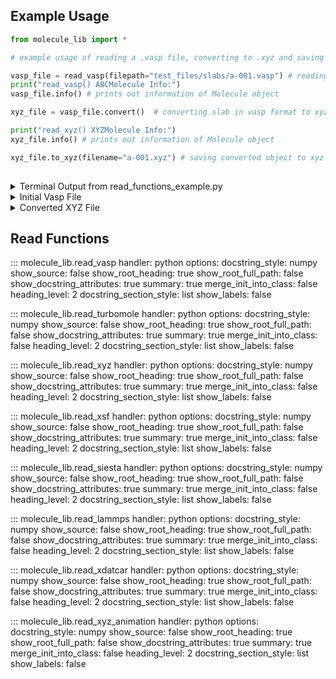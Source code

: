 ## Example Usage


``` py title="read_functions_example.py"
from molecule_lib import *

# example usage of reading a .vasp file, converting to .xyz and saving the .xyz file

vasp_file = read_vasp(filepath="test_files/slabs/a-001.vasp") # reading vasp slab
print("read_vasp() ABCMolecule Info:")
vasp_file.info() # prints out information of Molecule object

xyz_file = vasp_file.convert()  # converting slab in vasp format to xyz format

print("read_xyz() XYZMolecule Info:")
xyz_file.info() # prints out information of Molecule object

xyz_file.to_xyz(filename="a-001.xyz") # saving converted object to xyz file
          
```

<details>
<summary>Terminal Output from read_functions_example.py</summary>

```
read_vasp() ABCMolecule Info:
type: ABCMolecule
filetype: .vasp
total atoms: 96
species info: {'Al': '24', 'O': '48', 'H': '24'}
comment line: '3_OPT_cell (Generated by CrystalMaker X for Windows)'
lattice constant: 1.0
lattice matrix:
[8.7807035882, 0.1780459095, 3.7774054998]
[-1.0698364258, 0.1158044938, -9.5608328356]
[-0.9853331692, 23.1955056605, -0.2016342785]
positional: True

read_xyz() XYZMolecule Info:
type: XYZMolecule
filetype: .vasp
total atoms: 96
species info: {'Al': '24', 'O': '48', 'H': '24'}
comment line: '3_OPT_cell (Generated by CrystalMaker X for Windows)'
```
</details>

<details>
<summary>Initial Vasp File</summary>

```title="a-001.vasp"
3_OPT_cell (Generated by CrystalMaker X for Windows)
    1.0
       8.7807035882    0.1780459095    3.7774054998
      -1.0698364258    0.1158044938   -9.5608328356
      -0.9853331692   23.1955056605   -0.2016342785
 Al  O  H 
 24  48  24 
Direct
       0.4883770000    0.4991110000    0.4120980000
       0.4883770000    0.9991110000    0.4120980000
       0.9883770000    0.4991110000    0.4120980000
       0.9883770000    0.9991110000    0.4120980000
       0.4937535000    0.4900390000    0.5858550000
       0.4937535000    0.9900390000    0.5858550000
       0.9937535000    0.4900390000    0.5858550000
       0.9937535000    0.9900390000    0.5858550000
       0.3246275000    0.1543390000    0.6004500000
       0.3246275000    0.6543390000    0.6004500000
       0.8246275000    0.1543390000    0.6004500000
       0.8246275000    0.6543390000    0.6004500000
       0.3233475000    0.1606580000    0.4875070000
       0.3233475000    0.6606580000    0.4875070000
       0.8233475000    0.1606580000    0.4875070000
       0.8233475000    0.6606580000    0.4875070000
       0.1541040000    0.3308545000    0.3982010000
       0.1541040000    0.8308545000    0.3982010000
       0.6541040000    0.3308545000    0.3982010000
       0.6541040000    0.8308545000    0.3982010000
       0.1568155000    0.3269960000    0.5109870000
       0.1568155000    0.8269960000    0.5109870000
       0.6568155000    0.3269960000    0.5109870000
       0.6568155000    0.8269960000    0.5109870000
       0.4993540000    0.3291830000    0.4519950000
       0.4993540000    0.8291830000    0.4519950000
       0.9993540000    0.3291830000    0.4519950000
       0.9993540000    0.8291830000    0.4519950000
       0.1540070000    0.1732485000    0.4520950000
       0.1540070000    0.6732485000    0.4520950000
       0.6540070000    0.1732485000    0.4520950000
       0.6540070000    0.6732485000    0.4520950000
       0.3118170000    0.4852300000    0.4521950000
       0.3118170000    0.9852300000    0.4521950000
       0.8118170000    0.4852300000    0.4521950000
       0.8118170000    0.9852300000    0.4521950000
       0.4798760000    0.1573710000    0.5458360000
       0.4798760000    0.6573710000    0.5458360000
       0.9798760000    0.1573710000    0.5458360000
       0.9798760000    0.6573710000    0.5458360000
       0.3260795000    0.3148100000    0.5463350000
       0.3260795000    0.8148100000    0.5463350000
       0.8260795000    0.3148100000    0.5463350000
       0.8260795000    0.8148100000    0.5463350000
       0.1698015000    0.0035290000    0.5457890000
       0.1698015000    0.5035290000    0.5457890000
       0.6698015000    0.0035290000    0.5457890000
       0.6698015000    0.5035290000    0.5457890000
       0.1374020000    0.4910515000    0.3597130000
       0.1374020000    0.9910515000    0.3597130000
       0.6374020000    0.4910515000    0.3597130000
       0.6374020000    0.9910515000    0.3597130000
       0.4842285000    0.1648825000    0.3593080000
       0.4842285000    0.6648825000    0.3593080000
       0.9842285000    0.1648825000    0.3593080000
       0.9842285000    0.6648825000    0.3593080000
       0.3274385000    0.3526040000    0.3600150000
       0.3274385000    0.8526040000    0.3600150000
       0.8274385000    0.3526040000    0.3600150000
       0.8274385000    0.8526040000    0.3600150000
       0.3351940000    0.4891400000    0.6387780000
       0.3351940000    0.9891400000    0.6387780000
       0.8351940000    0.4891400000    0.6387780000
       0.8351940000    0.9891400000    0.6387780000
       0.4949070000    0.3255040000    0.6355830000
       0.4949070000    0.8255040000    0.6355830000
       0.9949070000    0.3255040000    0.6355830000
       0.9949070000    0.8255040000    0.6355830000
       0.1539585000    0.1412000000    0.6386320000
       0.1539585000    0.6412000000    0.6386320000
       0.6539585000    0.1412000000    0.6386320000
       0.6539585000    0.6412000000    0.6386320000
       0.2489850000    0.5742065000    0.3541710000
       0.2489850000    0.0742065000    0.3541710000
       0.7489850000    0.0742065000    0.3541710000
       0.7489850000    0.5742065000    0.3541710000
       0.0105670000    0.1420440000    0.3218080000
       0.0105670000    0.6420440000    0.3218080000
       0.5105670000    0.1420440000    0.3218080000
       0.5105670000    0.6420440000    0.3218080000
       0.3593145000    0.2727825000    0.3528190000
       0.3593145000    0.7727825000    0.3528190000
       0.8593145000    0.2727825000    0.3528190000
       0.8593145000    0.7727825000    0.3528190000
       0.3919260000    0.0214090000    0.6755300000
       0.3919260000    0.5214090000    0.6755300000
       0.8919260000    0.0214090000    0.6755300000
       0.8919260000    0.5214090000    0.6755300000
       0.0152975000    0.3539400000    0.6757480000
       0.0152975000    0.8539400000    0.6757480000
       0.5152975000    0.3539400000    0.6757480000
       0.5152975000    0.8539400000    0.6757480000
       0.1588230000    0.2458695000    0.6383440000
       0.1588230000    0.7458695000    0.6383440000
       0.6588230000    0.2458695000    0.6383440000
       0.6588230000    0.7458695000    0.6383440000
```
</details>

<details>
<summary>Converted XYZ File</summary>

```title="a-001.xyz"
96
3_OPT_cell (Generated by CrystalMaker X for Windows)
Al    1.741640    4.323477    8.312563
Al   -0.637363    8.504651    8.312563
Al    6.521840    4.323477    8.312563
Al    4.142837    8.504651    8.312563
Al    1.836206    4.310749   11.817471
Al   -0.542797    8.491923   11.817471
Al    6.616406    4.310749   11.817471
Al    4.237403    8.491923   11.817471
Al    1.816557    1.508812   12.111872
Al   -0.562446    5.689986   12.111872
Al    6.596757    1.508812   12.111872
Al    4.217754    5.689986   12.111872
Al    1.774254    1.520616    9.833662
Al   -0.604749    5.701790    9.833662
Al    6.554454    1.520616    9.833662
Al    4.175451    5.701790    9.833662
Al   -0.653578    2.911408    8.032242
Al   -3.032581    7.092582    8.032242
Al    4.126622    2.911408    8.032242
Al    1.747619    7.092582    8.032242
Al   -0.609296    2.920124   10.307285
Al   -2.988299    7.101298   10.307285
Al    4.170904    2.920124   10.307285
Al    1.791901    7.101298   10.307285
O     2.655103    2.916977    9.117338
O     0.276100    7.098151    9.117338
O     7.435303    2.916977    9.117338
O     5.056300    7.098151    9.117338
O     0.095385    1.613035    9.119355
O    -2.283618    5.794209    9.119355
O     4.875585    1.613035    9.119355
O     2.496582    5.794209    9.119355
O     0.119702    4.221969    9.121372
O    -2.259301    8.403143    9.121372
O     4.899902    4.221969    9.121372
O     2.520899    8.403143    9.121372
O     3.286368    1.514323   11.010235
O     0.907365    5.695497   11.010235
O     8.066568    1.514323   11.010235
O     5.687565    5.695497   11.010235
O     1.066917    2.831064   11.020301
O    -1.312086    7.012238   11.020301
O     5.847117    2.831064   11.020301
O     3.468114    7.012238   11.020301
O     1.053913    0.227825   11.009287
O    -1.325090    4.408999   11.009287
O     5.834113    0.227825   11.009287
O     3.455110    4.408999   11.009287
O    -1.575474    4.237047    7.255888
O    -3.954477    8.418221    7.255888
O     3.204726    4.237047    7.255888
O     0.825723    8.418221    7.255888
O     3.292240    1.509361    7.247718
O     0.913237    5.690535    7.247718
O     8.072440    1.509361    7.247718
O     5.693437    5.690535    7.247718
O     0.900085    3.079410    7.261979
O    -1.478918    7.260584    7.261979
O     5.680285    3.079410    7.261979
O     3.301282    7.260584    7.261979
O     0.324592    4.322461   12.884998
O    -2.054411    8.503635   12.884998
O     5.104792    4.322461   12.884998
O     2.725789    8.503635   12.884998
O     2.630093    2.952919   12.820551
O     0.251090    7.134093   12.820551
O     7.410293    2.952919   12.820551
O     5.031290    7.134093   12.820551
O     0.247408    1.412813   12.882053
O    -2.131595    5.593987   12.882053
O     5.027608    1.412813   12.882053
O     2.648605    5.593987   12.882053
H    -0.904348    4.930404    7.144098
H     1.474655    0.749230    7.144098
H     6.254855    0.749230    7.144098
H     3.875852    4.930404    7.144098
H    -1.127487    1.304752    6.491294
H    -3.506490    5.485926    6.491294
H     3.652713    1.304752    6.491294
H     1.273710    5.485926    6.491294
H     1.584624    2.409300    7.116827
H    -0.794379    6.590474    7.116827
H     6.364824    2.409300    7.116827
H     3.985821    6.590474    7.116827
H     3.092439    0.424486   13.626335
H     0.713436    4.605660   13.626335
H     7.872639    0.424486   13.626335
H     5.493636    4.605660   13.626335
H    -2.090464    3.205305   13.630732
H    -4.469467    7.386479   13.630732
H     2.689736    3.205305   13.630732
H     0.310733    7.386479   13.630732
H    -0.204103    2.287991   12.876244
H    -2.583106    6.469165   12.876244
H     4.576097    2.287991   12.876244
H     2.197094    6.469165   12.876244

```
</details>





## Read Functions

::: molecule_lib.read_vasp
    handler: python
    options:
        docstring_style: numpy
        show_source: false
        show_root_heading: true
        show_root_full_path: false
        show_docstring_attributes: true
        summary: true
        merge_init_into_class: false
        heading_level: 2
        docstring_section_style: list
        show_labels: false

::: molecule_lib.read_turbomole
    handler: python
    options:
        docstring_style: numpy
        show_source: false
        show_root_heading: true
        show_root_full_path: false
        show_docstring_attributes: true
        summary: true
        merge_init_into_class: false
        heading_level: 2
        docstring_section_style: list
        show_labels: false

::: molecule_lib.read_xyz
    handler: python
    options:
        docstring_style: numpy
        show_source: false
        show_root_heading: true
        show_root_full_path: false
        show_docstring_attributes: true
        summary: true
        merge_init_into_class: false
        heading_level: 2
        docstring_section_style: list
        show_labels: false

::: molecule_lib.read_xsf
    handler: python
    options:
        docstring_style: numpy
        show_source: false
        show_root_heading: true
        show_root_full_path: false
        show_docstring_attributes: true
        summary: true
        merge_init_into_class: false
        heading_level: 2
        docstring_section_style: list
        show_labels: false
      
::: molecule_lib.read_siesta
    handler: python
    options:
        docstring_style: numpy
        show_source: false
        show_root_heading: true
        show_root_full_path: false
        show_docstring_attributes: true
        summary: true
        merge_init_into_class: false
        heading_level: 2
        docstring_section_style: list
        show_labels: false

::: molecule_lib.read_lammps
    handler: python
    options:
        docstring_style: numpy
        show_source: false
        show_root_heading: true
        show_root_full_path: false
        show_docstring_attributes: true
        summary: true
        merge_init_into_class: false
        heading_level: 2
        docstring_section_style: list
        show_labels: false

::: molecule_lib.read_xdatcar
    handler: python
    options:
        docstring_style: numpy
        show_source: false
        show_root_heading: true
        show_root_full_path: false
        show_docstring_attributes: true
        summary: true
        merge_init_into_class: false
        heading_level: 2
        docstring_section_style: list
        show_labels: false

::: molecule_lib.read_xyz_animation
    handler: python
    options:
        docstring_style: numpy
        show_source: false
        show_root_heading: true
        show_root_full_path: false
        show_docstring_attributes: true
        summary: true
        merge_init_into_class: false
        heading_level: 2
        docstring_section_style: list
        show_labels: false